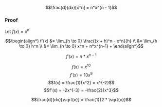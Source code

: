 $$\frac{d}{dx}[x^n] = n*x^{n - 1}$$

### Proof

Let $f(x) = x^n$

$$\begin{align*}
  f'(x)
  &= \lim_{h \to 0} \frac{(x + h)^n - x^n}{h} \\
  &= \lim_{h \to 0} h^n \\
  &= \lim_{h \to 0} x^n + n*x^{n-1} + 
\end{align*}$$

$$f'(x) = n * x^{n - 1}$$

$$f(x) = x^{10}$$
$$f'(x) = 10x^9$$
$$f(x) = \frac{1}{x^2} = x^{-2}$$
$$f'(x) = -2x^{-3} = -\frac{2}{x^3}$$
<!-- $$f(x) = \sqrt[5]{} -->

$$\frac{d}{dx}[\sqrt{x}] = \frac{1}{2 * \sqrt{x}}$$